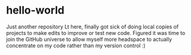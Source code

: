 # hello-world

Just another repository
Lt here, finally got sick of doing local copies of projects to make edits to improve or test new code.
Figured it was time to join the GitHub universe to allow myself more headspace to actually concentrate on my code rather than my version control :) 
